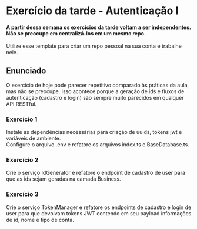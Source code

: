 # Exercício da tarde - Autenticação I

<strong>A partir dessa semana os exercícios da tarde voltam a ser independentes. Não se preocupe em centralizá-los em um mesmo repo.</strong>
<br><br>
Utilize esse template para criar um repo pessoal na sua conta e trabalhe nele.

## Enunciado

O exercício de hoje pode parecer repetitivo comparado às práticas da aula, mas não se preocupe. Isso acontece porque a geração de ids e fluxos de autenticação (cadastro e login) são sempre muito parecidos em qualquer API RESTful.

### Exercício 1

Instale as dependências necessárias para criação de uuids, tokens jwt e variáveis de ambiente.<br>
Configure o arquivo .env e refatore os arquivos index.ts e BaseDatabase.ts.

### Exercício 2

Crie o serviço IdGenerator e refatore o endpoint de cadastro de user para que as ids sejam geradas na camada Business.

### Exercício 3

Crie o serviço TokenManager e refatore os endpoints de cadastro e login de user para que devolvam tokens JWT contendo em seu payload informações de id, nome e tipo de conta.

